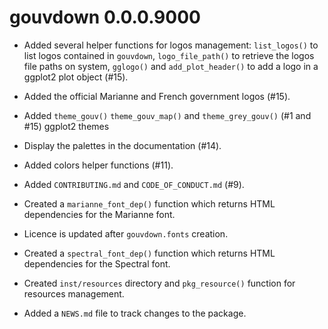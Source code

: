 # gouvdown 0.0.0.9000

* Added several helper functions for logos management: `list_logos()` to list logos contained in `gouvdown`, `logo_file_path()` to retrieve the logos file paths on system, `gglogo()` and `add_plot_header()` to add a logo in a ggplot2 plot object (#15).

* Added the official Marianne and French government logos (#15). 

* Added `theme_gouv()` `theme_gouv_map()` and `theme_grey_gouv()` (#1 and #15) ggplot2 themes

* Display the palettes in the documentation (#14).

* Added colors helper functions (#11).

* Added `CONTRIBUTING.md` and `CODE_OF_CONDUCT.md` (#9).

* Created a `marianne_font_dep()` function which returns HTML dependencies for
the Marianne font.

* Licence is updated after `gouvdown.fonts` creation.

* Created a `spectral_font_dep()` function which returns HTML dependencies for
the Spectral font.

* Created `inst/resources` directory and `pkg_resource()` function for 
resources management.

* Added a `NEWS.md` file to track changes to the package.
